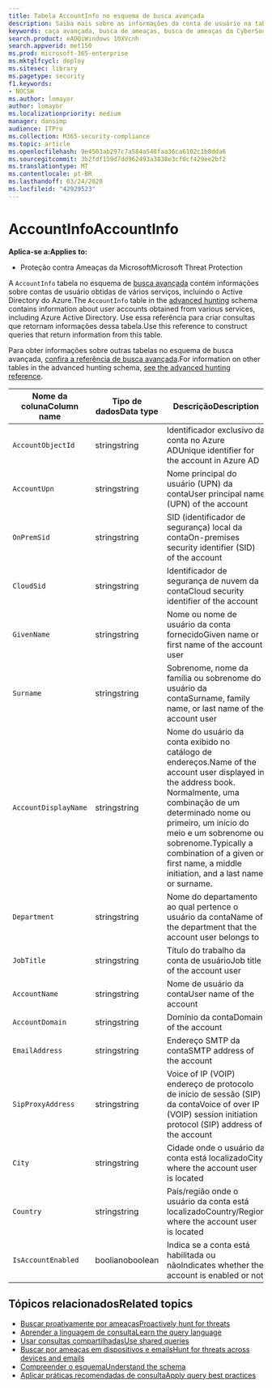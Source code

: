 ```yaml
---
title: Tabela AccountInfo no esquema de busca avançada
description: Saiba mais sobre as informações da conta de usuário na tabela AccountInfo do esquema de busca avançada
keywords: caça avançada, busca de ameaças, busca de ameaças da CyberSource, proteção de ameaças da Microsoft, Microsoft 365, MTP, M365, pesquisa, consulta, telemetria, referência de esquema, Kusto, tabela, coluna, tipo de dados, descrição, AlertInfo, alerta, entidades, evidência, arquivo, endereço IP, dispositivo, máquina, usuário, conta
search.product: eADQiWindows 10XVcnh
search.appverid: met150
ms.prod: microsoft-365-enterprise
ms.mktglfcycl: deploy
ms.sitesec: library
ms.pagetype: security
f1.keywords:
- NOCSH
ms.author: lomayor
author: lomayor
ms.localizationpriority: medium
manager: dansimp
audience: ITPro
ms.collection: M365-security-compliance
ms.topic: article
ms.openlocfilehash: 9e4503ab297c7a584a548faa36ca6102c1b8dda6
ms.sourcegitcommit: 3b2fdf159d7dd962493a3838e3cf0cf429ee2bf2
ms.translationtype: MT
ms.contentlocale: pt-BR
ms.lasthandoff: 03/24/2020
ms.locfileid: "42929523"
---
```

# <a name="accountinfo"></a><span data-ttu-id="eac5d-104">AccountInfo</span><span class="sxs-lookup"><span data-stu-id="eac5d-104">AccountInfo</span></span>

<span data-ttu-id="eac5d-105">**Aplica-se a:**</span><span class="sxs-lookup"><span data-stu-id="eac5d-105">**Applies to:**</span></span>
- <span data-ttu-id="eac5d-106">Proteção contra Ameaças da Microsoft</span><span class="sxs-lookup"><span data-stu-id="eac5d-106">Microsoft Threat Protection</span></span>

<span data-ttu-id="eac5d-107">A `AccountInfo` tabela no esquema de [busca avançada](advanced-hunting-overview.md) contém informações sobre contas de usuário obtidas de vários serviços, incluindo o Active Directory do Azure.</span><span class="sxs-lookup"><span data-stu-id="eac5d-107">The `AccountInfo` table in the [advanced hunting](advanced-hunting-overview.md) schema contains information about user accounts obtained from various services, including Azure Active Directory.</span></span> <span data-ttu-id="eac5d-108">Use essa referência para criar consultas que retornam informações dessa tabela.</span><span class="sxs-lookup"><span data-stu-id="eac5d-108">Use this reference to construct queries that return information from this table.</span></span>

<span data-ttu-id="eac5d-109">Para obter informações sobre outras tabelas no esquema de busca avançada, [confira a referência de busca avançada](advanced-hunting-schema-tables.md).</span><span class="sxs-lookup"><span data-stu-id="eac5d-109">For information on other tables in the advanced hunting schema, [see the advanced hunting reference](advanced-hunting-schema-tables.md).</span></span>

| <span data-ttu-id="eac5d-110">Nome da coluna</span><span class="sxs-lookup"><span data-stu-id="eac5d-110">Column name</span></span> | <span data-ttu-id="eac5d-111">Tipo de dados</span><span class="sxs-lookup"><span data-stu-id="eac5d-111">Data type</span></span> | <span data-ttu-id="eac5d-112">Descrição</span><span class="sxs-lookup"><span data-stu-id="eac5d-112">Description</span></span> |
|-------------|-----------|-------------|
| `AccountObjectId` | <span data-ttu-id="eac5d-113">string</span><span class="sxs-lookup"><span data-stu-id="eac5d-113">string</span></span> | <span data-ttu-id="eac5d-114">Identificador exclusivo da conta no Azure AD</span><span class="sxs-lookup"><span data-stu-id="eac5d-114">Unique identifier for the account in Azure AD</span></span> |
| `AccountUpn` | <span data-ttu-id="eac5d-115">string</span><span class="sxs-lookup"><span data-stu-id="eac5d-115">string</span></span> | <span data-ttu-id="eac5d-116">Nome principal do usuário (UPN) da conta</span><span class="sxs-lookup"><span data-stu-id="eac5d-116">User principal name (UPN) of the account</span></span> |
| `OnPremSid` | <span data-ttu-id="eac5d-117">string</span><span class="sxs-lookup"><span data-stu-id="eac5d-117">string</span></span> | <span data-ttu-id="eac5d-118">SID (identificador de segurança) local da conta</span><span class="sxs-lookup"><span data-stu-id="eac5d-118">On-premises security identifier (SID) of the account</span></span> |
| `CloudSid` | <span data-ttu-id="eac5d-119">string</span><span class="sxs-lookup"><span data-stu-id="eac5d-119">string</span></span> | <span data-ttu-id="eac5d-120">Identificador de segurança de nuvem da conta</span><span class="sxs-lookup"><span data-stu-id="eac5d-120">Cloud security identifier of the account</span></span> |
| `GivenName` | <span data-ttu-id="eac5d-121">string</span><span class="sxs-lookup"><span data-stu-id="eac5d-121">string</span></span> | <span data-ttu-id="eac5d-122">Nome ou nome de usuário da conta fornecido</span><span class="sxs-lookup"><span data-stu-id="eac5d-122">Given name or first name of the account user</span></span> |
| `Surname` | <span data-ttu-id="eac5d-123">string</span><span class="sxs-lookup"><span data-stu-id="eac5d-123">string</span></span> | <span data-ttu-id="eac5d-124">Sobrenome, nome da família ou sobrenome do usuário da conta</span><span class="sxs-lookup"><span data-stu-id="eac5d-124">Surname, family name, or last name of the account user</span></span> |
| `AccountDisplayName` | <span data-ttu-id="eac5d-125">string</span><span class="sxs-lookup"><span data-stu-id="eac5d-125">string</span></span> | <span data-ttu-id="eac5d-126">Nome do usuário da conta exibido no catálogo de endereços.</span><span class="sxs-lookup"><span data-stu-id="eac5d-126">Name of the account user displayed in the address book.</span></span> <span data-ttu-id="eac5d-127">Normalmente, uma combinação de um determinado nome ou primeiro, um início do meio e um sobrenome ou sobrenome.</span><span class="sxs-lookup"><span data-stu-id="eac5d-127">Typically a combination of a given or first name, a middle initiation, and a last name or surname.</span></span> |
| `Department` | <span data-ttu-id="eac5d-128">string</span><span class="sxs-lookup"><span data-stu-id="eac5d-128">string</span></span> | <span data-ttu-id="eac5d-129">Nome do departamento ao qual pertence o usuário da conta</span><span class="sxs-lookup"><span data-stu-id="eac5d-129">Name of the department that the account user belongs to</span></span> |
| `JobTitle` | <span data-ttu-id="eac5d-130">string</span><span class="sxs-lookup"><span data-stu-id="eac5d-130">string</span></span> | <span data-ttu-id="eac5d-131">Título do trabalho da conta de usuário</span><span class="sxs-lookup"><span data-stu-id="eac5d-131">Job title of the account user</span></span> |
| `AccountName` | <span data-ttu-id="eac5d-132">string</span><span class="sxs-lookup"><span data-stu-id="eac5d-132">string</span></span> | <span data-ttu-id="eac5d-133">Nome de usuário da conta</span><span class="sxs-lookup"><span data-stu-id="eac5d-133">User name of the account</span></span> |
| `AccountDomain` | <span data-ttu-id="eac5d-134">string</span><span class="sxs-lookup"><span data-stu-id="eac5d-134">string</span></span> | <span data-ttu-id="eac5d-135">Domínio da conta</span><span class="sxs-lookup"><span data-stu-id="eac5d-135">Domain of the account</span></span> |
| `EmailAddress` | <span data-ttu-id="eac5d-136">string</span><span class="sxs-lookup"><span data-stu-id="eac5d-136">string</span></span> | <span data-ttu-id="eac5d-137">Endereço SMTP da conta</span><span class="sxs-lookup"><span data-stu-id="eac5d-137">SMTP address of the account</span></span> |
| `SipProxyAddress` | <span data-ttu-id="eac5d-138">string</span><span class="sxs-lookup"><span data-stu-id="eac5d-138">string</span></span> | <span data-ttu-id="eac5d-139">Voice of IP (VOIP) endereço de protocolo de início de sessão (SIP) da conta</span><span class="sxs-lookup"><span data-stu-id="eac5d-139">Voice of over IP (VOIP) session initiation protocol (SIP) address of the account</span></span> |
| `City` | <span data-ttu-id="eac5d-140">string</span><span class="sxs-lookup"><span data-stu-id="eac5d-140">string</span></span> | <span data-ttu-id="eac5d-141">Cidade onde o usuário da conta está localizado</span><span class="sxs-lookup"><span data-stu-id="eac5d-141">City where the account user is located</span></span> |
| `Country` | <span data-ttu-id="eac5d-142">string</span><span class="sxs-lookup"><span data-stu-id="eac5d-142">string</span></span> | <span data-ttu-id="eac5d-143">País/região onde o usuário da conta está localizado</span><span class="sxs-lookup"><span data-stu-id="eac5d-143">Country/Region where the account user is located</span></span> |
| `IsAccountEnabled` | <span data-ttu-id="eac5d-144">booliano</span><span class="sxs-lookup"><span data-stu-id="eac5d-144">boolean</span></span> | <span data-ttu-id="eac5d-145">Indica se a conta está habilitada ou não</span><span class="sxs-lookup"><span data-stu-id="eac5d-145">Indicates whether the account is enabled or not</span></span> |

## <a name="related-topics"></a><span data-ttu-id="eac5d-146">Tópicos relacionados</span><span class="sxs-lookup"><span data-stu-id="eac5d-146">Related topics</span></span>
- [<span data-ttu-id="eac5d-147">Buscar proativamente por ameaças</span><span class="sxs-lookup"><span data-stu-id="eac5d-147">Proactively hunt for threats</span></span>](advanced-hunting-overview.md)
- [<span data-ttu-id="eac5d-148">Aprender a linguagem de consulta</span><span class="sxs-lookup"><span data-stu-id="eac5d-148">Learn the query language</span></span>](advanced-hunting-query-language.md)
- [<span data-ttu-id="eac5d-149">Usar consultas compartilhadas</span><span class="sxs-lookup"><span data-stu-id="eac5d-149">Use shared queries</span></span>](advanced-hunting-shared-queries.md)
- [<span data-ttu-id="eac5d-150">Buscar por ameaças em dispositivos e emails</span><span class="sxs-lookup"><span data-stu-id="eac5d-150">Hunt for threats across devices and emails</span></span>](advanced-hunting-query-emails-devices.md)
- [<span data-ttu-id="eac5d-151">Compreender o esquema</span><span class="sxs-lookup"><span data-stu-id="eac5d-151">Understand the schema</span></span>](advanced-hunting-schema-tables.md)
- [<span data-ttu-id="eac5d-152">Aplicar práticas recomendadas de consulta</span><span class="sxs-lookup"><span data-stu-id="eac5d-152">Apply query best practices</span></span>](advanced-hunting-best-practices.md)
